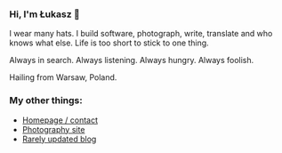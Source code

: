 ### Hi, I'm Łukasz 👋

I wear many hats. I build software, photograph, write, translate and who knows what else. Life is too short to stick to one thing.

Always in search. Always listening. Always hungry. Always foolish.

Hailing from Warsaw, Poland.

### My other things:

* [Homepage / contact](https://lukaszwojcik.net/)
* [Photography site](https://lukaszwojcik.photo/)
* [Rarely updated blog](https://blog.lukaszwojcik.net/)
